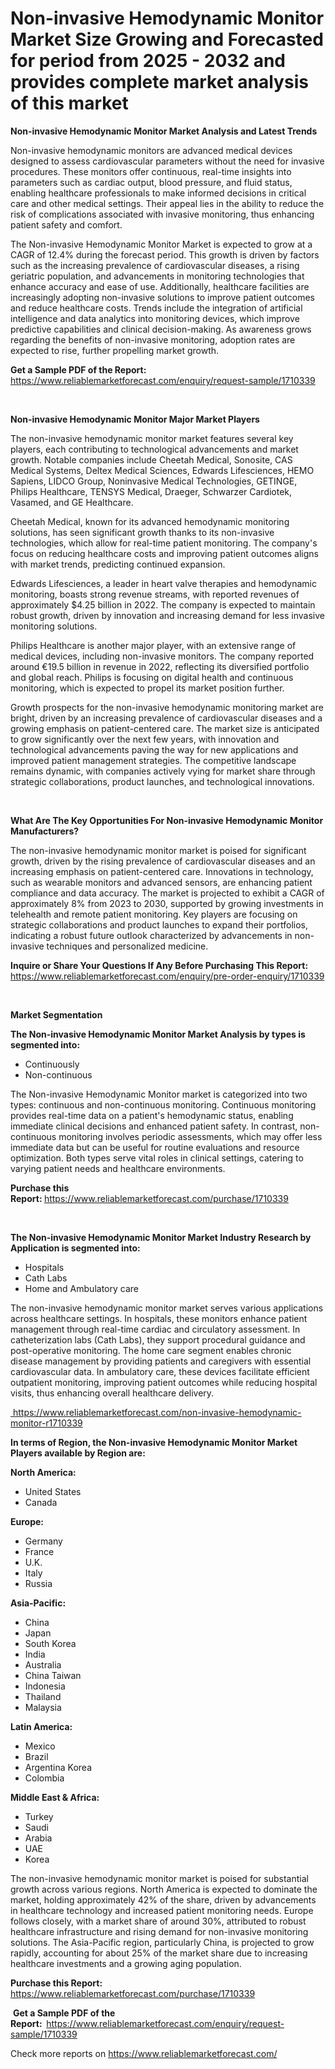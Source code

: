 <p><h1>Non-invasive Hemodynamic Monitor Market Size Growing and Forecasted for period from 2025 - 2032 and provides complete market analysis of this market</h1></p><p><strong>Non-invasive Hemodynamic Monitor Market Analysis and Latest Trends</strong></p>
<p><p>Non-invasive hemodynamic monitors are advanced medical devices designed to assess cardiovascular parameters without the need for invasive procedures. These monitors offer continuous, real-time insights into parameters such as cardiac output, blood pressure, and fluid status, enabling healthcare professionals to make informed decisions in critical care and other medical settings. Their appeal lies in the ability to reduce the risk of complications associated with invasive monitoring, thus enhancing patient safety and comfort.</p><p>The Non-invasive Hemodynamic Monitor Market is expected to grow at a CAGR of 12.4% during the forecast period. This growth is driven by factors such as the increasing prevalence of cardiovascular diseases, a rising geriatric population, and advancements in monitoring technologies that enhance accuracy and ease of use. Additionally, healthcare facilities are increasingly adopting non-invasive solutions to improve patient outcomes and reduce healthcare costs. Trends include the integration of artificial intelligence and data analytics into monitoring devices, which improve predictive capabilities and clinical decision-making. As awareness grows regarding the benefits of non-invasive monitoring, adoption rates are expected to rise, further propelling market growth.</p></p>
<p><strong>Get a Sample PDF of the Report:&nbsp;</strong> <a href="https://www.reliablemarketforecast.com/enquiry/request-sample/1710339?utm_campaign=2758&utm_medium=2&utm_source=Github&utm_content=ia&utm_term=27032025&utm_id=non-invasive-hemodynamic-monitor">https://www.reliablemarketforecast.com/enquiry/request-sample/1710339</a></p>
<p>&nbsp;</p>
<p><strong>Non-invasive Hemodynamic Monitor Major Market Players</strong></p>
<p><p>The non-invasive hemodynamic monitor market features several key players, each contributing to technological advancements and market growth. Notable companies include Cheetah Medical, Sonosite, CAS Medical Systems, Deltex Medical Sciences, Edwards Lifesciences, HEMO Sapiens, LIDCO Group, Noninvasive Medical Technologies, GETINGE, Philips Healthcare, TENSYS Medical, Draeger, Schwarzer Cardiotek, Vasamed, and GE Healthcare.</p><p>Cheetah Medical, known for its advanced hemodynamic monitoring solutions, has seen significant growth thanks to its non-invasive technologies, which allow for real-time patient monitoring. The company's focus on reducing healthcare costs and improving patient outcomes aligns with market trends, predicting continued expansion.</p><p>Edwards Lifesciences, a leader in heart valve therapies and hemodynamic monitoring, boasts strong revenue streams, with reported revenues of approximately $4.25 billion in 2022. The company is expected to maintain robust growth, driven by innovation and increasing demand for less invasive monitoring solutions.</p><p>Philips Healthcare is another major player, with an extensive range of medical devices, including non-invasive monitors. The company reported around €19.5 billion in revenue in 2022, reflecting its diversified portfolio and global reach. Philips is focusing on digital health and continuous monitoring, which is expected to propel its market position further.</p><p>Growth prospects for the non-invasive hemodynamic monitoring market are bright, driven by an increasing prevalence of cardiovascular diseases and a growing emphasis on patient-centered care. The market size is anticipated to grow significantly over the next few years, with innovation and technological advancements paving the way for new applications and improved patient management strategies. The competitive landscape remains dynamic, with companies actively vying for market share through strategic collaborations, product launches, and technological innovations.</p></p>
<p>&nbsp;</p>
<p><strong>What Are The Key Opportunities For Non-invasive Hemodynamic Monitor Manufacturers?</strong></p>
<p><p>The non-invasive hemodynamic monitor market is poised for significant growth, driven by the rising prevalence of cardiovascular diseases and an increasing emphasis on patient-centered care. Innovations in technology, such as wearable monitors and advanced sensors, are enhancing patient compliance and data accuracy. The market is projected to exhibit a CAGR of approximately 8% from 2023 to 2030, supported by growing investments in telehealth and remote patient monitoring. Key players are focusing on strategic collaborations and product launches to expand their portfolios, indicating a robust future outlook characterized by advancements in non-invasive techniques and personalized medicine.</p></p>
<p><strong>Inquire or Share Your Questions If Any Before Purchasing This Report:</strong> <a href="https://www.reliablemarketforecast.com/enquiry/pre-order-enquiry/1710339?utm_campaign=2758&utm_medium=2&utm_source=Github&utm_content=ia&utm_term=27032025&utm_id=non-invasive-hemodynamic-monitor">https://www.reliablemarketforecast.com/enquiry/pre-order-enquiry/1710339</a></p>
<p>&nbsp;</p>
<p><strong>Market Segmentation</strong></p>
<p><strong>The Non-invasive Hemodynamic Monitor Market Analysis by types is segmented into:</strong></p>
<p><ul><li>Continuously</li><li>Non-continuous</li></ul></p>
<p><p>The Non-invasive Hemodynamic Monitor market is categorized into two types: continuous and non-continuous monitoring. Continuous monitoring provides real-time data on a patient's hemodynamic status, enabling immediate clinical decisions and enhanced patient safety. In contrast, non-continuous monitoring involves periodic assessments, which may offer less immediate data but can be useful for routine evaluations and resource optimization. Both types serve vital roles in clinical settings, catering to varying patient needs and healthcare environments.</p></p>
<p><strong>Purchase this Report:&nbsp;</strong><a href="https://www.reliablemarketforecast.com/purchase/1710339?utm_campaign=2758&utm_medium=2&utm_source=Github&utm_content=ia&utm_term=27032025&utm_id=non-invasive-hemodynamic-monitor">https://www.reliablemarketforecast.com/purchase/1710339</a></p>
<p>&nbsp;</p>
<p><strong>The Non-invasive Hemodynamic Monitor Market Industry Research by Application is segmented into:</strong></p>
<p><ul><li>Hospitals</li><li>Cath Labs</li><li>Home and Ambulatory care</li></ul></p>
<p><p>The non-invasive hemodynamic monitor market serves various applications across healthcare settings. In hospitals, these monitors enhance patient management through real-time cardiac and circulatory assessment. In catheterization labs (Cath Labs), they support procedural guidance and post-operative monitoring. The home care segment enables chronic disease management by providing patients and caregivers with essential cardiovascular data. In ambulatory care, these devices facilitate efficient outpatient monitoring, improving patient outcomes while reducing hospital visits, thus enhancing overall healthcare delivery.</p></p>
<p><a href="https://www.reliablemarketforecast.com/non-invasive-hemodynamic-monitor-r1710339?utm_campaign=2758&utm_medium=2&utm_source=Github&utm_content=ia&utm_term=27032025&utm_id=non-invasive-hemodynamic-monitor">&nbsp;https://www.reliablemarketforecast.com/non-invasive-hemodynamic-monitor-r1710339</a></p>
<p><strong>In terms of Region, the Non-invasive Hemodynamic Monitor Market Players available by Region are:</strong></p>
<p>
    <p> <strong> North America: </strong>
        <ul>
            <li>United States</li>
            <li>Canada</li>
        </ul>
        </p> 
    <p> <strong> Europe: </strong>
        <ul>
            <li>Germany</li>
            <li>France</li>
            <li>U.K.</li>
            <li>Italy</li>
            <li>Russia</li>
        </ul>
        </p> 
    <p> <strong> Asia-Pacific: </strong>
        <ul>
            <li>China</li>
            <li>Japan</li>
            <li>South Korea</li>
            <li>India</li>
            <li>Australia</li>
            <li>China Taiwan</li>
            <li>Indonesia</li>
            <li>Thailand</li>
            <li>Malaysia</li>
        </ul>
        </p> 
    <p> <strong> Latin America: </strong>
        <ul>
            <li>Mexico</li>
            <li>Brazil</li>
            <li>Argentina Korea</li>
            <li>Colombia</li>
        </ul>
        </p> 
    <p> <strong> Middle East & Africa: </strong>
        <ul>
            <li>Turkey</li>
            <li>Saudi</li>
            <li>Arabia</li>
            <li>UAE</li>
            <li>Korea</li>
        </ul>
    </p>
    </p>
<p><p>The non-invasive hemodynamic monitor market is poised for substantial growth across various regions. North America is expected to dominate the market, holding approximately 42% of the share, driven by advancements in healthcare technology and increased patient monitoring needs. Europe follows closely, with a market share of around 30%, attributed to robust healthcare infrastructure and rising demand for non-invasive monitoring solutions. The Asia-Pacific region, particularly China, is projected to grow rapidly, accounting for about 25% of the market share due to increasing healthcare investments and a growing aging population.</p></p>
<p><strong>Purchase this Report: </strong><a href="https://www.reliablemarketforecast.com/purchase/1710339?utm_campaign=2758&utm_medium=2&utm_source=Github&utm_content=ia&utm_term=27032025&utm_id=non-invasive-hemodynamic-monitor">https://www.reliablemarketforecast.com/purchase/1710339</a></p>
<p>&nbsp;<strong>Get a Sample PDF of the Report:&nbsp;&nbsp;</strong><a href="https://www.reliablemarketforecast.com/enquiry/request-sample/1710339?utm_campaign=2758&utm_medium=2&utm_source=Github&utm_content=ia&utm_term=27032025&utm_id=non-invasive-hemodynamic-monitor">https://www.reliablemarketforecast.com/enquiry/request-sample/1710339</a></p>
<p><strong></strong></p>
<p>Check more reports on <a href="https://www.reliablemarketforecast.com/?utm_campaign=2758&utm_medium=2&utm_source=Github&utm_content=ia&utm_term=27032025&utm_id=non-invasive-hemodynamic-monitor">https://www.reliablemarketforecast.com/</a></p>
